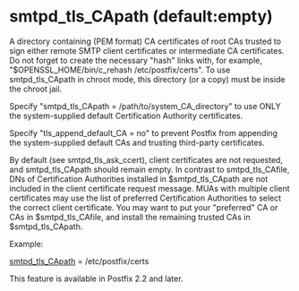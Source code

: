 # smtpd_tls_CApath (default:empty) 

 A directory containing (PEM format) CA certificates of root CAs
trusted to sign either remote SMTP client certificates or intermediate CA
certificates. Do not forget to create the necessary "hash" links with,
for example, "$OPENSSL_HOME/bin/c_rehash /etc/postfix/certs". To use
smtpd_tls_CApath in chroot mode, this directory (or a copy) must be
inside the chroot jail. 

 Specify "smtpd_tls_CApath = /path/to/system_CA_directory" to
use ONLY the system-supplied default Certification Authority certificates.


 Specify "tls_append_default_CA = no" to prevent Postfix from
appending the system-supplied default CAs and trusting third-party
certificates. 

 By default (see smtpd_tls_ask_ccert), client certificates are
not requested, and smtpd_tls_CApath should remain empty. In contrast
to smtpd_tls_CAfile, DNs of Certification Authorities installed
in $smtpd_tls_CApath are not included in the client certificate
request message. MUAs with multiple client certificates may use the
list of preferred Certification Authorities to select the correct
client certificate.  You may want to put your "preferred" CA or
CAs in $smtpd_tls_CAfile, and install the remaining trusted CAs in
$smtpd_tls_CApath. 

 Example: 


<a href="postconf.5.html#smtpd_tls_CApath">smtpd_tls_CApath</a> = /etc/postfix/certs


 This feature is available in Postfix 2.2 and later.  


